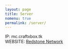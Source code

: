 ```yaml
---
layout: page
title: Server
nomenu: true
permalink: /server/
---
```

IP: mc.craftxbox.tk  
WEBSITE: [Redstone Network](http://redstone-network.enjin.com)
